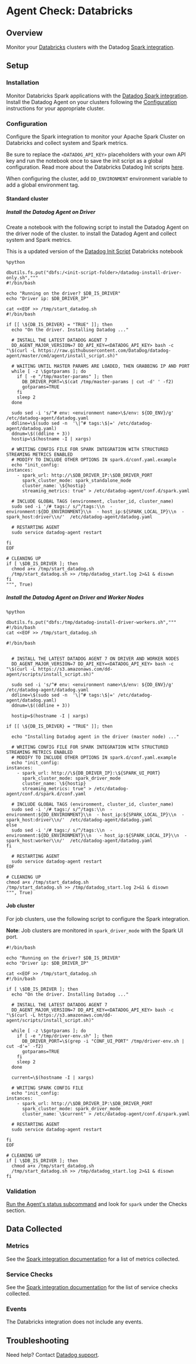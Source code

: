 # Agent Check: Databricks

## Overview

Monitor your [Databricks][1] clusters with the Datadog [Spark integration][6].

## Setup

### Installation

Monitor Databricks Spark applications with the [Datadog Spark integration][2]. Install the Datadog Agent on your clusters following the [Configuration](#configuration) instructions for your appropriate cluster.

### Configuration

Configure the Spark integration to monitor your Apache Spark Cluster on Databricks and collect system and Spark metrics.

Be sure to replace the `<DATADOG_API_KEY>` placeholders with your own API key and run the notebook once to save the init script as a global configuration. Read more about the Databricks Datadog Init scripts [here][2].

When configuring the cluster, add `DD_ENVIRONMENT` environment variable to add a global environment tag.

#### Standard cluster

<!-- xxx tabs xxx -->
<!-- xxx tab "Driver only" xxx -->
##### Install the Datadog Agent on Driver
Create a notebook with the following script to install the Datadog Agent on the driver node of the cluster.
to install the Datadog Agent and collect system and Spark metrics.

This is a updated version of the [Datadog Init Script][4] Databricks notebook

```shell script
%python 

dbutils.fs.put("dbfs:/<init-script-folder>/datadog-install-driver-only.sh","""
#!/bin/bash

echo "Running on the driver? $DB_IS_DRIVER"
echo "Driver ip: $DB_DRIVER_IP"

cat <<EOF >> /tmp/start_datadog.sh
#!/bin/bash

if [[ \${DB_IS_DRIVER} = "TRUE" ]]; then
  echo "On the driver. Installing Datadog ..."
  
  # INSTALL THE LATEST DATADOG AGENT 7
  DD_AGENT_MAJOR_VERSION=7 DD_API_KEY=<DATADOG_API_KEY> bash -c "\$(curl -L https://raw.githubusercontent.com/DataDog/datadog-agent/master/cmd/agent/install_script.sh)"
  
  # WAITING UNTIL MASTER PARAMS ARE LOADED, THEN GRABBING IP AND PORT
  while [ -z \$gotparams ]; do
    if [ -e "/tmp/master-params" ]; then
      DB_DRIVER_PORT=\$(cat /tmp/master-params | cut -d' ' -f2)
      gotparams=TRUE
    fi
    sleep 2
  done

  sudo sed -i 's/^# env: <environment name>\$/env: ${DD_ENV}/g' /etc/datadog-agent/datadog.yaml
  ddline=\$(sudo sed -n  '\|^# tags:\$|=' /etc/datadog-agent/datadog.yaml)
  ddnum=\$((ddline + 3))
  hostip=\$(hostname -I | xargs)  
  
  # WRITING CONFIG FILE FOR SPARK INTEGRATION WITH STRUCTURED STREAMING METRICS ENABLED
  # MODIFY TO INCLUDE OTHER OPTIONS IN spark.d/conf.yaml.example
  echo "init_config:
instances:
    - spark_url: http://\$DB_DRIVER_IP:\$DB_DRIVER_PORT
      spark_cluster_mode: spark_standalone_mode
      cluster_name: \${hostip}
      streaming_metrics: true" > /etc/datadog-agent/conf.d/spark.yaml

  # INCLUDE GLOBAL TAGS (environment, cluster_id, cluster_name)
  sudo sed -i '/# tags:/ s/^/tags:\\n  - environment:${DD_ENVIRONMENT}\\n  - host_ip:${SPARK_LOCAL_IP}\\n  - spark_host:driver\\n/'  /etc/datadog-agent/datadog.yaml

  # RESTARTING AGENT
  sudo service datadog-agent restart

fi
EOF

# CLEANING UP
if [ \$DB_IS_DRIVER ]; then
  chmod a+x /tmp/start_datadog.sh
  /tmp/start_datadog.sh >> /tmp/datadog_start.log 2>&1 & disown
fi
""", True)
```

<!-- xxz tab xxx -->
<!-- xxx tab "All nodes" xxx -->
##### Install the Datadog Agent on Driver and Worker Nodes

```shell script
%python 

dbutils.fs.put("dbfs:/tmp/datadog-install-driver-workers.sh","""
#!/bin/bash
cat <<EOF >> /tmp/start_datadog.sh

#!/bin/bash
  

  # INSTALL THE LATEST DATADOG AGENT 7 ON DRIVER AND WORKER NODES
  DD_AGENT_MAJOR_VERSION=7 DD_API_KEY=<DATADOG_API_KEY> bash -c "\$(curl -L https://s3.amazonaws.com/dd-agent/scripts/install_script.sh)"
  
  sudo sed -i 's/^# env: <environment name>\$/env: ${DD_ENV}/g' /etc/datadog-agent/datadog.yaml
  ddline=\$(sudo sed -n  '\|^# tags:\$|=' /etc/datadog-agent/datadog.yaml)
  ddnum=\$((ddline + 3))

  hostip=$(hostname -I | xargs)

if [[ \${DB_IS_DRIVER} = "TRUE" ]]; then

  echo "Installing Datadog agent in the driver (master node) ..."

  # WRITING CONFIG FILE FOR SPARK INTEGRATION WITH STRUCTURED STREAMING METRICS ENABLED
  # MODIFY TO INCLUDE OTHER OPTIONS IN spark.d/conf.yaml.example
  echo "init_config:
instances:
    - spark_url: http://\${DB_DRIVER_IP}:\${SPARK_UI_PORT}
      spark_cluster_mode: spark_driver_mode
      cluster_name: \${hostip}
      streaming_metrics: true" > /etc/datadog-agent/conf.d/spark.d/conf.yaml

  # INCLUDE GLOBAL TAGS (environment, cluster_id, cluster_name)
  sudo sed -i '/# tags:/ s/^/tags:\\n  - environment:${DD_ENVIRONMENT}\\n  - host_ip:${SPARK_LOCAL_IP}\\n  - spark_host:driver\\n/'  /etc/datadog-agent/datadog.yaml
else
  sudo sed -i '/# tags:/ s/^/tags:\\n  - environment:${DD_ENVIRONMENT}\\n   - host_ip:${SPARK_LOCAL_IP}\\n  - spark_host:worker\\n/'  /etc/datadog-agent/datadog.yaml
fi

  # RESTARTING AGENT
  sudo service datadog-agent restart
EOF

# CLEANING UP
chmod a+x /tmp/start_datadog.sh
/tmp/start_datadog.sh >> /tmp/datadog_start.log 2>&1 & disown
""", True)
```
<!-- xxz tab xxx -->
<!-- xxz tabs xxx -->

#### Job cluster

For job clusters, use the following script to configure the Spark integration.

**Note**: Job clusters are monitored in `spark_driver_mode` with the Spark UI port.


```shell script
#!/bin/bash

echo "Running on the driver? $DB_IS_DRIVER"
echo "Driver ip: $DB_DRIVER_IP"

cat <<EOF >> /tmp/start_datadog.sh
#!/bin/bash

if [ \$DB_IS_DRIVER ]; then
  echo "On the driver. Installing Datadog ..."

  # INSTALL THE LATEST DATADOG AGENT 7
  DD_AGENT_MAJOR_VERSION=7 DD_API_KEY=<DATADOG_API_KEY> bash -c "\$(curl -L https://s3.amazonaws.com/dd-agent/scripts/install_script.sh)"

  while [ -z \$gotparams ]; do
    if [ -e "/tmp/driver-env.sh" ]; then
      DB_DRIVER_PORT=\$(grep -i "CONF_UI_PORT" /tmp/driver-env.sh | cut -d'=' -f2)
      gotparams=TRUE
    fi
    sleep 2
  done

  current=\$(hostname -I | xargs)

  # WRITING SPARK CONFIG FILE
  echo "init_config:
instances:
    - spark_url: http://\$DB_DRIVER_IP:\$DB_DRIVER_PORT
      spark_cluster_mode: spark_driver_mode
      cluster_name: \$current" > /etc/datadog-agent/conf.d/spark.yaml

  # RESTARTING AGENT
  sudo service datadog-agent restart

fi
EOF

# CLEANING UP
if [ \$DB_IS_DRIVER ]; then
  chmod a+x /tmp/start_datadog.sh
  /tmp/start_datadog.sh >> /tmp/datadog_start.log 2>&1 & disown
fi

```


### Validation

[Run the Agent's status subcommand][5] and look for `spark` under the Checks section.

## Data Collected

### Metrics

See the [Spark integration documentation][7] for a list of metrics collected.


### Service Checks

See the [Spark integration documentation][8] for the list of service checks collected.
 
### Events

The Databricks integration does not include any events.

## Troubleshooting

Need help? Contact [Datadog support][3].

[1]: https://databricks.com/
[2]: https://databricks.com/blog/2017/06/01/apache-spark-cluster-monitoring-with-databricks-and-datadog.html
[3]: https://docs.datadoghq.com/help/
[4]: https://docs.databricks.com/_static/notebooks/datadog-init-script.html
[5]: https://docs.datadoghq.com/agent/guide/agent-commands/?#agent-status-and-information
[6]: https://docs.datadoghq.com/integrations/spark/?tab=host
[7]: https://docs.datadoghq.com/integrations/spark/#metrics
[8]: https://docs.datadoghq.com/integrations/spark/#service-checks
